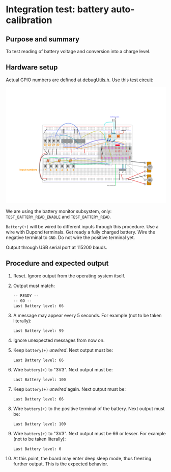 # Integration test: battery auto-calibration

## Purpose and summary

To test reading of battery voltage and conversion into a charge level.

## Hardware setup

Actual GPIO numbers are defined at [debugUtils.h](./debugUtils.h).
Use this [test circuit](../../Protoboards/TestBoard1.diy):

![Test circuit image](../../Protoboards/TestBoard1.png)

We are using the battery monitor subsystem, only: `TEST_BATTERY_READ_ENABLE` and `TEST_BATTERY_READ`.

`Battery(+)` will be wired to different inputs through this procedure. Use a wire with Dupond terminals.
Get ready a fully charged battery. Wire the negative terminal to `GND`. Do not wire the positive terminal yet.

Output through USB serial port at 115200 bauds.

## Procedure and expected output

1. Reset. Ignore output from the operating system itself.
2. Output must match:

   ```text
   -- READY --
   -- GO --
   Last Battery level: 66
   ```

3. A message may appear every 5 seconds. For example (not to be taken literally):

   ```text
   Last Battery level: 99
   ```

4. Ignore unexpected messages from now on.
5. Keep `battery(+)` _unwired_. Next output must be:

   ```text
   Last Battery level: 66
   ```

6. Wire `battery(+)` to "3V3". Next output must be:

   ```text
   Last Battery level: 100
   ```

7. Keep `battery(+)` _unwired_ again. Next output must be:

   ```text
   Last Battery level: 66
   ```

8. Wire `battery(+)` to the positive terminal of the battery. Next output must be:

   ```text
   Last Battery level: 100
   ```

9. Wire `battery(+)`  to "3V3". Next output must be 66 or lesser. For example (not to be taken literally):

   ```text
   Last Battery level: 0
   ```

10. At this point, the board may enter deep sleep mode, thus freezing further output. This is the expected behavior.
